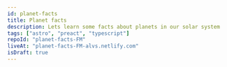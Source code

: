 ```yaml
---
id: planet-facts
title: Planet facts
description: Lets learn some facts about planets in our solar system
tags: ["astro", "preact", "typescript"]
repoId: "planet-facts-FM"
liveAt: "planet-facts-FM-alvs.netlify.com"
isDraft: true
---
```

